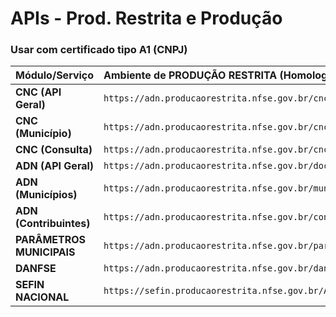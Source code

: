 

# APIs - Prod. Restrita e Produção
### Usar com certificado tipo A1 (CNPJ)
| Módulo/Serviço | Ambiente de PRODUÇÃO RESTRITA (Homologação/Testes) | Ambiente de PRODUÇÃO |
| :--- | :--- | :--- |
| **CNC (API Geral)** | `https://adn.producaorestrita.nfse.gov.br/cnc/docs/index.html` | `https://adn.nfse.gov.br/cnc/docs/index.html` |
| **CNC (Município)** | `https://adn.producaorestrita.nfse.gov.br/cnc/municipio/docs/index.html` | `https://adn.nfse.gov.br/cnc/municipio/docs/index.html` |
| **CNC (Consulta)** | `https://adn.producaorestrita.nfse.gov.br/cnc/consulta/docs/index.html` | `https://adn.nfse.gov.br/cnc/consulta/docs/index.html` |
| **ADN (API Geral)** | `https://adn.producaorestrita.nfse.gov.br/docs/index.html` | `https://adn.nfse.gov.br/docs/index.html` |
| **ADN (Municípios)** | `https://adn.producaorestrita.nfse.gov.br/municipios/docs/index.html` | `https://adn.nfse.gov.br/municipios/docs/index.html` |
| **ADN (Contribuintes)** | `https://adn.producaorestrita.nfse.gov.br/contribuintes/docs/index.html` | `https://adn.nfse.gov.br/contribuintes/docs/index.html` |
| **PARÂMETROS MUNICIPAIS** | `https://adn.producaorestrita.nfse.gov.br/parametrizacao/docs/index.html` | `https://adn.nfse.gov.br/parametrizacao/docs/index.html` |
| **DANFSE** | `https://adn.producaorestrita.nfse.gov.br/danfse/docs/index.html` | `https://adn.nfse.gov.br/danfse/docs/index.html` |
| **SEFIN NACIONAL** | `https://sefin.producaorestrita.nfse.gov.br/API/SefinNacional/docs/index` | `https://sefin.nfse.gov.br/SefinNacional/docs/index` |